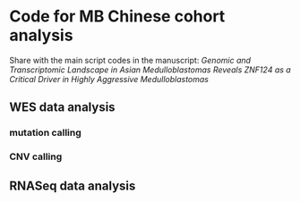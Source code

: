# Code for MB Chinese cohort analysis

Share with the main script codes in the manuscript: *Genomic and Transcriptomic Landscape in Asian Medulloblastomas Reveals ZNF124 as a Critical Driver in Highly Aggressive Medulloblastomas*

## WES data analysis

### mutation calling
### CNV calling

## RNASeq data analysis


